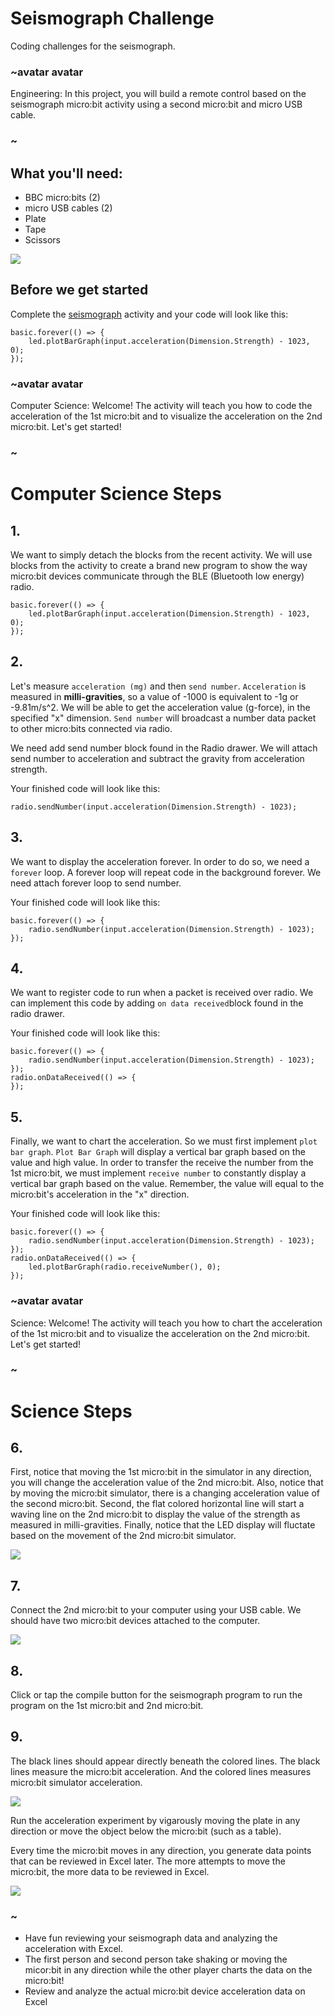 # Seismograph Challenge 

Coding challenges for the seismograph. 


### ~avatar avatar

Engineering: In this project, you will build a remote control based on the seismograph micro:bit activity using a second micro:bit and micro USB cable. 

### ~

## What you'll need: 

* BBC micro:bits (2)
* micro USB cables (2) 
* Plate 
* Tape 
* Scissors

![](/static/mb/lessons/seis_challenge01.png)

## Before we get started

Complete the [seismograph](/lessons/seismograph/activity) activity and your code will look like this:

```blocks
basic.forever(() => {
    led.plotBarGraph(input.acceleration(Dimension.Strength) - 1023, 0);
});

```

### ~avatar avatar 
Computer Science: Welcome! The activity will teach you how to code the acceleration of the 1st micro:bit and to visualize the acceleration on the 2nd micro:bit. Let's get started!
### ~

# Computer Science Steps

## 1.
We want to simply detach the blocks from the recent activity. We will use blocks from the activity to create a brand new program to show the way micro:bit devices communicate through the BLE (Bluetooth low energy) radio. 

```shuffle
basic.forever(() => {
    led.plotBarGraph(input.acceleration(Dimension.Strength) - 1023, 0);
});

```

## 2. 
Let's measure `acceleration (mg)` and then `send number`. `Acceleration` is measured in **milli-gravities**, so a value of -1000 is equivalent to -1g or -9.81m/s^2. We will be able to get the acceleration value (g-force), in the specified "x" dimension. `Send number` will broadcast a number data packet to other micro:bits connected via radio.

We need add send number block found in the Radio drawer. We will attach send number to acceleration and subtract the gravity from acceleration strength.  

Your finished code will look like this:

```blocks
radio.sendNumber(input.acceleration(Dimension.Strength) - 1023);
```

## 3. 
We want to display the acceleration forever. In order to do so, we need a `forever` loop. A forever loop will repeat code in the background forever. We need attach forever loop to send number. 

Your finished code will look like this:

```blocks
basic.forever(() => {
    radio.sendNumber(input.acceleration(Dimension.Strength) - 1023);
});

```

## 4. 
We want to register code to run when a packet is received over radio. We can implement this code by adding `on data received`block found in the radio drawer.

Your finished code will look like this:

```blocks
basic.forever(() => {
    radio.sendNumber(input.acceleration(Dimension.Strength) - 1023);
});
radio.onDataReceived(() => {
});

```

## 5. 
Finally, we want to chart the acceleration. So we must first implement `plot bar graph`. `Plot Bar Graph` will display a vertical bar graph based on the value and high value. In order to transfer the receive the number from the 1st micro:bit, we must implement `receive number` to constantly display a vertical bar graph based on the value. Remember, the value will equal to the micro:bit's acceleration in the "x" direction.

Your finished code will look like this:

```blocks
basic.forever(() => {
    radio.sendNumber(input.acceleration(Dimension.Strength) - 1023);
});
radio.onDataReceived(() => {
    led.plotBarGraph(radio.receiveNumber(), 0);
});
```

### ~avatar avatar 
Science: Welcome! The activity will teach you how to chart the acceleration of the 1st micro:bit and to visualize the acceleration on the 2nd micro:bit. Let's get started!
### ~

# Science Steps

## 6. 
First, notice that moving the 1st micro:bit in the simulator in any direction, you will change the acceleration value of the 2nd micro:bit. Also, notice that by moving the micro:bit simulator, there is a changing acceleration value of the second micro:bit. Second, the flat colored horizontal line will start a waving line on the 2nd micro:bit to display the value of the strength as measured in milli-gravities. Finally, notice that the LED display will fluctate based on the movement of the 2nd micro:bit simulator.

![](/static/mb//lessons/seis_challenge02.png)

## 7. 
 
Connect the 2nd micro:bit to your computer using your USB cable. We should have two micro:bit devices attached to the computer. 

![](/static/mb/lessons/seismograph33.png)

## 8.

Click or tap the compile button for the seismograph program to run the program on the 1st micro:bit and 2nd micro:bit.

## 9. 

The black lines should appear directly beneath the colored lines. The black lines measure the micro:bit acceleration. And the colored lines measures micro:bit simulator acceleration.

![](/static/mb/lessons/seis_challenge05.png)

Run the acceleration experiment by vigarously moving the plate in any direction or move the object below the micro:bit (such as a table).

Every time the micro:bit moves in any direction, you generate data points that can be reviewed in Excel later. The more attempts to move the micro:bit, the more data to be reviewed in Excel.

![](/static/mb/lessons/seis_challenge04.png)

### ~
* Have fun reviewing your seismograph data and analyzing the acceleration with Excel.
* The first person and second person take shaking or moving the micor:bit in any direction while the other player charts the data on the micro:bit!
* Review and analyze the actual micro:bit device acceleration data on Excel


